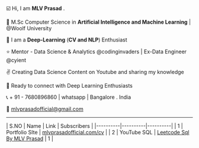 ☑️ Hi, I am **MLV Prasad** .

🥇 M.Sc Computer Science in **Artificial Intelligence and Machine Learning** | @Woolf University

💫 I am a **Deep-Learning** (**CV and NLP**) Enthusiast

⭐ Mentor - Data Science & Analytics @codinginvaders | Ex-Data Engineer @cyient

✌️ Creating Data Science Content on Youtube and sharing my knowledge

🤝 Ready to connect with Deep Learning Enthusiasts 

📞 + 91 - 7680896860 | whatsapp | Bangalore . India

📩  mlvprasadofficial@gmail.com

 ---

| S.NO | Name  | Link | Subscribers | 
|----------|----------|----------|
| 1 | Portfolio SIte | [mlvprasadofficial.com/cv](https://www.mlvprasadofficial.com/cv) |
| 2 | YouTube SQL | [Leetcode Sql By MLV Prasad](https://www.youtube.com/channel/UCSikPPf1TKQuemjF8tI3buQ) | 1 |

